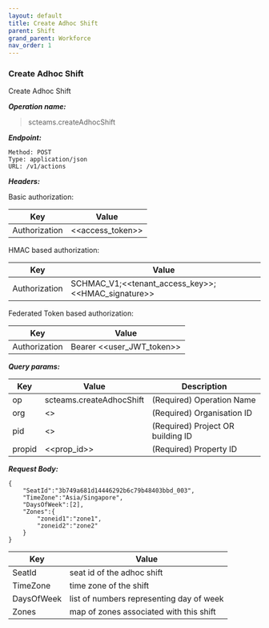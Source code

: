 ```yaml
---
layout: default
title: Create Adhoc Shift
parent: Shift
grand_parent: Workforce
nav_order: 1
---
```



### Create Adhoc Shift

Create Adhoc Shift

***Operation name:***

> scteams.createAdhocShift

***Endpoint:***

```
Method: POST
Type: application/json
URL: /v1/actions
```

***Headers:***

Basic authorization:

|Key|Value|
|---|---|
|Authorization|<<access_token>>|


HMAC based authorization:

|Key|Value|
|---|---|
|Authorization|SCHMAC_V1;<<tenant_access_key>>;<<HMAC_signature>>|

Federated Token based authorization:

|Key|Value|
|---|---|
|Authorization|Bearer <<user_JWT_token>>|

***Query params:***

| Key | Value | Description |
| --- | ------|-------------|
| op | scteams.createAdhocShift | (Required) Operation Name |
| org | <<org>> | (Required) Organisation ID |
| pid | <<pid>> | (Required) Project OR building ID |
| propid | <<prop_id>> | (Required) Property ID |


***Request Body:***

```
{
    "SeatId":"3b749a681d14446292b6c79b48403bbd_003",
    "TimeZone":"Asia/Singapore",
    "DaysOfWeek":[2],
    "Zones":{
        "zoneid1":"zone1",
        "zoneid2":"zone2"
    }
}
```

|Key|Value|
|---|---|
|SeatId|seat id of the adhoc shift|
|TimeZone|time zone of the shift|
|DaysOfWeek|list of numbers representing day of week|
|Zones|map of zones associated with this shift|